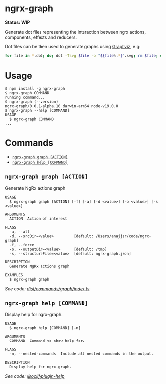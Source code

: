 # ngrx-graph

**Status: WIP**

Generate dot files representing the interaction between ngrx actions, components, effects and reducers.

Dot files can be then used to generate graphs using [Graphviz](https://www.graphviz.org/), e.g:

```bash
for file in *.dot; do; dot -Tsvg $file -o "${file%.*}".svg; rm $file; done
```

  # Usage

  <!-- usage -->
```sh-session
$ npm install -g ngrx-graph
$ ngrx-graph COMMAND
running command...
$ ngrx-graph (--version)
ngrx-graph/0.0.1-alpha.10 darwin-arm64 node-v19.0.0
$ ngrx-graph --help [COMMAND]
USAGE
  $ ngrx-graph COMMAND
...
```
<!-- usagestop -->

  # Commands

  <!-- commands -->
* [`ngrx-graph graph [ACTION]`](#ngrx-graph-graph-action)
* [`ngrx-graph help [COMMAND]`](#ngrx-graph-help-command)

## `ngrx-graph graph [ACTION]`

Generate NgRx actions graph

```
USAGE
  $ ngrx-graph graph [ACTION] [-f] [-a] [-d <value>] [-o <value>] [-s <value>]

ARGUMENTS
  ACTION  Action of interest

FLAGS
  -a, --all
  -d, --srcDir=<value>         [default: /Users/anajjar/code/ngrx-graph]
  -f, --force
  -o, --outputDir=<value>      [default: /tmp]
  -s, --structureFile=<value>  [default: ngrx-graph.json]

DESCRIPTION
  Generate NgRx actions graph

EXAMPLES
  $ ngrx-graph graph
```

_See code: [dist/commands/graph/index.ts](https://github.com/ammarnajjar/ngrx-graph/blob/v0.0.1-alpha.10/dist/commands/graph/index.ts)_

## `ngrx-graph help [COMMAND]`

Display help for ngrx-graph.

```
USAGE
  $ ngrx-graph help [COMMAND] [-n]

ARGUMENTS
  COMMAND  Command to show help for.

FLAGS
  -n, --nested-commands  Include all nested commands in the output.

DESCRIPTION
  Display help for ngrx-graph.
```

_See code: [@oclif/plugin-help](https://github.com/oclif/plugin-help/blob/v5.1.18/src/commands/help.ts)_
<!-- commandsstop -->
